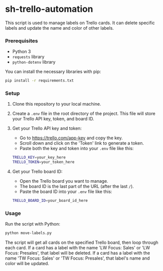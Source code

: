 # sh-trello-automation

This script is used to manage labels on Trello cards. It can delete specific labels and update the name and color of other labels.

### Prerequisites

- Python 3
- `requests` library
- `python-dotenv` library

You can install the necessary libraries with pip:

```bash
pip install -r requirements.txt
```

### Setup

1. Clone this repository to your local machine.

2. Create a `.env` file in the root directory of the project. This file will store your Trello API key, token, and board ID.

3. Get your Trello API key and token:

   - Go to https://trello.com/app-key and copy the key.
   - Scroll down and click on the 'Token' link to generate a token.
   - Paste both the key and token into your `.env` file like this:

   ```bash
   TRELLO_KEY=your_key_here
   TRELLO_TOKEN=your_token_here
   ```

4. Get your Trello board ID:

   - Open the Trello board you want to manage.
   - The board ID is the last part of the URL (after the last `/`).
   - Paste the board ID into your `.env` file like this:

   ```bash
   TRELLO_BOARD_ID=your_board_id_here
   ```

### Usage

Run the script with Python:

```bash
python move-labels.py
```

The script will get all cards on the specified Trello board, then loop through each card. If a card has a label with the name 'LW Focus: Sales' or 'LW Focus: Presales', that label will be deleted. If a card has a label with the name 'TW Focus: Sales' or 'TW Focus: Presales', that label's name and color will be updated.
